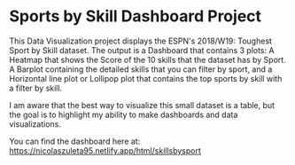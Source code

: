 # Sports by Skill Dashboard Project

This Data Visualization project displays the ESPN's 2018/W19: Toughest Sport by Skill dataset. The output is a Dashboard that contains 3 plots: A Heatmap that shows the Score of the 10 skills that the dataset has by Sport. A Barplot containing the detailed skills that you can filter by sport, and a Horizontal line plot or Lollipop plot that contains the top sports by skill with a filter by skill.

I am aware that the best way to visualize this small dataset is a table, but the goal is to highlight my ability to make dashboards and data visualizations. 

You can find the dashboard here at: https://nicolaszuleta95.netlify.app/html/skillsbysport
